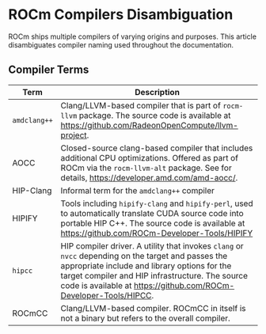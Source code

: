 # ROCm Compilers Disambiguation

ROCm ships multiple compilers of varying origins and purposes. This article
disambiguates compiler naming used throughout the documentation.

## Compiler Terms

| Term | Description |
| - | - |
| `amdclang++` | Clang/LLVM-based compiler that is part of `rocm-llvm` package. The source code is available at <a href="https://github.com/RadeonOpenCompute/llvm-project" target="_blank">https://github.com/RadeonOpenCompute/llvm-project</a>. |
| AOCC | Closed-source clang-based compiler that includes additional CPU optimizations. Offered as part of ROCm via the `rocm-llvm-alt` package. See for details, <a href="https://developer.amd.com/amd-aocc/" target="_blank">https://developer.amd.com/amd-aocc/</a>. |
| HIP-Clang | Informal term for the `amdclang++` compiler |
| HIPIFY | Tools including `hipify-clang` and `hipify-perl`, used to automatically translate CUDA source code into portable HIP C++. The source code is available at <a href="https://github.com/ROCm-Developer-Tools/HIPIFY" target="_blank">https://github.com/ROCm-Developer-Tools/HIPIFY</a> |
| `hipcc` | HIP compiler driver. A utility that invokes `clang` or `nvcc` depending on the target and passes the appropriate include and library options for the target compiler and HIP infrastructure. The source code is available at <a href="https://github.com/ROCm-Developer-Tools/HIPCC" target="_blank">https://github.com/ROCm-Developer-Tools/HIPCC</a>. |
| ROCmCC | Clang/LLVM-based compiler. ROCmCC in itself is not a binary but refers to the overall compiler. |
